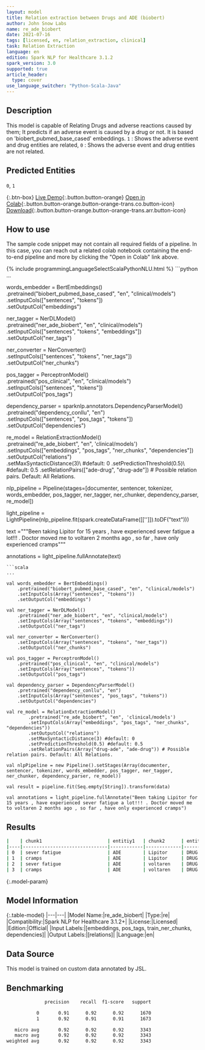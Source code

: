 ```yaml
---
layout: model
title: Relation extraction between Drugs and ADE (biobert)
author: John Snow Labs
name: re_ade_biobert
date: 2021-07-16
tags: [licensed, en, relation_extraction, clinical]
task: Relation Extraction
language: en
edition: Spark NLP for Healthcare 3.1.2
spark_version: 3.0
supported: true
article_header:
  type: cover
use_language_switcher: "Python-Scala-Java"
---
```


## Description

This model is capable of Relating Drugs and adverse reactions caused by them; It predicts if an adverse event is caused by a drug or not. It is based on 'biobert_pubmed_base_cased' embeddings. `1` : Shows the adverse event and drug entities are related, `0` : Shows the adverse event and drug entities are not related.

## Predicted Entities

`0`, `1`

{:.btn-box}
[Live Demo](https://demo.johnsnowlabs.com/healthcare/RE_ADE/){:.button.button-orange}
[Open in Colab](https://colab.research.google.com/github/JohnSnowLabs/spark-nlp-workshop/blob/master/tutorials/Certification_Trainings/Healthcare/10.Clinical_Relation_Extraction.ipynb){:.button.button-orange.button-orange-trans.co.button-icon}
[Download](https://s3.amazonaws.com/auxdata.johnsnowlabs.com/clinical/models/re_ade_biobert_en_3.1.2_3.0_1626434941786.zip){:.button.button-orange.button-orange-trans.arr.button-icon}

## How to use

The sample code snippet may not contain all required fields of a pipeline. In this case, you can reach out a related colab notebook containing the end-to-end pipeline and more by clicking the "Open in Colab" link above.




<div class="tabs-box" markdown="1">
{% include programmingLanguageSelectScalaPythonNLU.html %}
```python
...

words_embedder = BertEmbeddings() \
    .pretrained("biobert_pubmed_base_cased", "en", "clinical/models") \
    .setInputCols(["sentences", "tokens"]) \
    .setOutputCol("embeddings")

ner_tagger = NerDLModel() \
    .pretrained("ner_ade_biobert", "en", "clinical/models") \
    .setInputCols(["sentences", "tokens", "embeddings"]) \
    .setOutputCol("ner_tags")

ner_converter = NerConverter() \
    .setInputCols(["sentences", "tokens", "ner_tags"]) \
    .setOutputCol("ner_chunks")

pos_tagger = PerceptronModel()\
    .pretrained("pos_clinical", "en", "clinical/models") \
    .setInputCols(["sentences", "tokens"])\
    .setOutputCol("pos_tags")
    
dependency_parser = sparknlp.annotators.DependencyParserModel()\
    .pretrained("dependency_conllu", "en")\
    .setInputCols(["sentences", "pos_tags", "tokens"])\
    .setOutputCol("dependencies")

re_model = RelationExtractionModel()\
        .pretrained("re_ade_biobert", "en", 'clinical/models')\
        .setInputCols(["embeddings", "pos_tags", "ner_chunks", "dependencies"])\
        .setOutputCol("relations")\
        .setMaxSyntacticDistance(3)\ #default: 0 
        .setPredictionThreshold(0.5)\ #default: 0.5 
        .setRelationPairs(["ade-drug", "drug-ade"]) # Possible relation pairs. Default: All Relations.

nlp_pipeline = Pipeline(stages=[documenter, sentencer, tokenizer, words_embedder, pos_tagger, ner_tagger, ner_chunker, dependency_parser, re_model])

light_pipeline = LightPipeline(nlp_pipeline.fit(spark.createDataFrame([['']]).toDF("text")))

text ="""Been taking Lipitor for 15 years , have experienced sever fatigue a lot!!! . Doctor moved me to voltaren 2 months ago , so far , have only experienced cramps"""

annotations = light_pipeline.fullAnnotate(text)

```
```scala
...

val words_embedder = BertEmbeddings()
    .pretrained("biobert_pubmed_base_cased", "en", "clinical/models")
    .setInputCols(Array("sentences", "tokens"))
    .setOutputCol("embeddings")

val ner_tagger = NerDLModel()
    .pretrained("ner_ade_biobert", "en", "clinical/models")
    .setInputCols(Array("sentences", "tokens", "embeddings"))
    .setOutputCol("ner_tags")

val ner_converter = NerConverter()
    .setInputCols(Array("sentences", "tokens", "ner_tags"))
    .setOutputCol("ner_chunks")

val pos_tagger = PerceptronModel()
    .pretrained("pos_clinical", "en", "clinical/models")
    .setInputCols(Array("sentences", "tokens"))
    .setOutputCol("pos_tags")

val dependency_parser = DependencyParserModel()
    .pretrained("dependency_conllu", "en")
    .setInputCols(Array("sentences", "pos_tags", "tokens"))
    .setOutputCol("dependencies")

val re_model = RelationExtractionModel()
        .pretrained("re_ade_biobert", "en", 'clinical/models')
        .setInputCols(Array("embeddings", "pos_tags", "ner_chunks", "dependencies"))
        .setOutputCol("relations")
        .setMaxSyntacticDistance(3) #default: 0 
        .setPredictionThreshold(0.5) #default: 0.5 
        .setRelationPairs(Array("drug-ade", "ade-drug")) # Possible relation pairs. Default: All Relations.

val nlpPipeline = new Pipeline().setStages(Array(documenter, sentencer, tokenizer, words_embedder, pos_tagger, ner_tagger, ner_chunker, dependency_parser, re_model))

val result = pipeline.fit(Seq.empty[String]).transform(data)

val annotations = light_pipeline.fullAnnotate("Been taking Lipitor for 15 years , have experienced sever fatigue a lot!!! . Doctor moved me to voltaren 2 months ago , so far , have only experienced cramps")
```
</div>

## Results

```bash
|    | chunk1                        | entitiy1   | chunk2      | entity2 | relation |
|----|-------------------------------|------------|-------------|---------|----------|
| 0  | sever fatigue                 | ADE        | Lipitor     | DRUG    |        1 |
| 1  | cramps                        | ADE        | Lipitor     | DRUG    |        0 |
| 2  | sever fatigue                 | ADE        | voltaren    | DRUG    |        0 |
| 3  | cramps                        | ADE        | voltaren    | DRUG    |        1 |
```

{:.model-param}
## Model Information

{:.table-model}
|---|---|
|Model Name:|re_ade_biobert|
|Type:|re|
|Compatibility:|Spark NLP for Healthcare 3.1.2+|
|License:|Licensed|
|Edition:|Official|
|Input Labels:|[embeddings, pos_tags, train_ner_chunks, dependencies]|
|Output Labels:|[relations]|
|Language:|en|

## Data Source

This model is trained on custom data annotated by JSL.

## Benchmarking

```bash
              precision    recall  f1-score   support

           0       0.91      0.92      0.92      1670
           1       0.92      0.91      0.91      1673

   micro avg       0.92      0.92      0.92      3343
   macro avg       0.92      0.92      0.92      3343
weighted avg       0.92      0.92      0.92      3343

```
